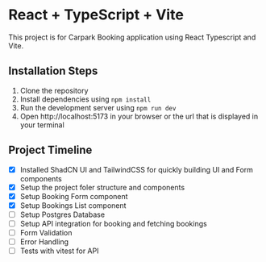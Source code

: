 # React + TypeScript + Vite

This project is for Carpark Booking application using React Typescript and Vite.


## Installation Steps

1. Clone the repository
2. Install dependencies using `npm install`
3. Run the development server using `npm run dev`
4. Open http://localhost:5173 in your browser or the url that is displayed in your terminal


## Project Timeline

- [x] Installed ShadCN UI and TailwindCSS for quickly building UI and Form components 
- [x] Setup the project foler structure and components
- [x] Setup Booking Form component
- [x] Setup Bookings List component
- [ ] Setup Postgres Database
- [ ] Setup API integration for booking and fetching bookings
- [ ] Form Validation
- [ ] Error Handling
- [ ] Tests with vitest for API